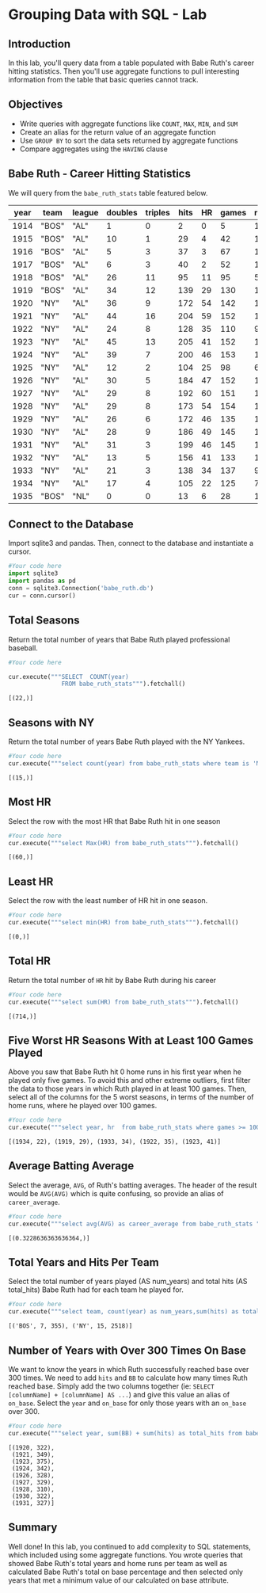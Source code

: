 
# Grouping Data with SQL - Lab

## Introduction

In this lab, you'll query data from a table populated with Babe Ruth's career hitting statistics.  Then you'll use aggregate functions to pull interesting information from the table that basic queries cannot track. 

## Objectives

* Write queries with aggregate functions like `COUNT`, `MAX`, `MIN`, and `SUM`
* Create an alias for the return value of an aggregate function
* Use `GROUP BY` to sort the data sets returned by aggregate functions
* Compare aggregates using the `HAVING` clause

## Babe Ruth - Career Hitting Statistics


We will query from the `babe_ruth_stats` table featured below.

year|team |league|doubles|triples|hits|HR|games|runs|RBI|at_bats|BB |SB|SO|AVG
----|-----|------|-------|-------|----|--|-----|----|---|-------|---|--|--|------
1914|"BOS"|"AL"  |1      |0      |2   |0 |5    |1   |2  |10     |0  |0 |4 |0.2
1915|"BOS"|"AL"  |10     |1      |29  |4 |42   |16  |21 |92     |9  |0 |23|0.315
1916|"BOS"|"AL"  |5      |3      |37  |3 |67   |18  |15 |136    |10 |0 |23|0.272
1917|"BOS"|"AL"  |6      |3      |40  |2 |52   |14  |12 |123    |12 |0 |18|0.325
1918|"BOS"|"AL"  |26     |11     |95  |11|95   |50  |66 |317    |58 |6 |58|0.3
1919|"BOS"|"AL"  |34     |12     |139 |29|130  |103 |114|432    |101|7 |58|0.322
1920|"NY" |"AL"  |36     |9      |172 |54|142  |158 |137|458    |150|14|80|0.376
1921|"NY" |"AL"  |44     |16     |204 |59|152  |177 |171|540    |145|17|81|0.378
1922|"NY" |"AL"  |24     |8      |128 |35|110  |94  |99 |406    |84 |2 |80|0.315
1923|"NY" |"AL"  |45     |13     |205 |41|152  |151 |131|522    |170|17|93|0.393
1924|"NY" |"AL"  |39     |7      |200 |46|153  |143 |121|529    |142|9 |81|0.378
1925|"NY" |"AL"  |12     |2      |104 |25|98   |61  |66 |359    |59 |2 |68|0.29
1926|"NY" |"AL"  |30     |5      |184 |47|152  |139 |146|495    |144|11|76|0.372
1927|"NY" |"AL"  |29     |8      |192 |60|151  |158 |164|540    |137|7 |89|0.356
1928|"NY" |"AL"  |29     |8      |173 |54|154  |163 |142|536    |137|4 |87|0.323
1929|"NY" |"AL"  |26     |6      |172 |46|135  |121 |154|499    |72 |5 |60|0.345
1930|"NY" |"AL"  |28     |9      |186 |49|145  |150 |153|518    |136|10|61|0.359
1931|"NY" |"AL"  |31     |3      |199 |46|145  |149 |163|534    |128|5 |51|0.373
1932|"NY" |"AL"  |13     |5      |156 |41|133  |120 |137|457    |130|2 |62|0.341
1933|"NY" |"AL"  |21     |3      |138 |34|137  |97  |103|459    |114|4 |90|0.301
1934|"NY" |"AL"  |17     |4      |105 |22|125  |78  |84 |365    |104|1 |63|0.288
1935|"BOS"|"NL"  |0      |0      |13  |6 |28   |13  |12 |72     |20 |0 |24|0.181

## Connect to the Database

Import sqlite3 and pandas. Then, connect to the database and instantiate a cursor.


```python
#Your code here
import sqlite3
import pandas as pd
conn = sqlite3.Connection('babe_ruth.db')
cur = conn.cursor()
```

## Total Seasons
Return the total number of years that Babe Ruth played professional baseball.


```python
#Your code here

cur.execute("""SELECT  COUNT(year) 
               FROM babe_ruth_stats""").fetchall()

```




    [(22,)]



## Seasons with NY
Return the total number of years Babe Ruth played with the NY Yankees.


```python
#Your code here
cur.execute("""select count(year) from babe_ruth_stats where team is 'NY'""").fetchall()
```




    [(15,)]



## Most HR
Select the row with the most HR that Babe Ruth hit in one season


```python
#Your code here
cur.execute("""select Max(HR) from babe_ruth_stats""").fetchall()
```




    [(60,)]



## Least HR
Select the row with the least number of HR hit in one season.


```python
#Your code here
cur.execute("""select min(HR) from babe_ruth_stats""").fetchall()
```




    [(0,)]



## Total HR
Return the total number of `HR` hit by Babe Ruth during his career


```python
#Your code here
cur.execute("""select sum(HR) from babe_ruth_stats""").fetchall()
```




    [(714,)]



##  Five Worst HR Seasons With at Least 100 Games Played
Above you saw that Babe Ruth hit 0 home runs in his first year when he played only five games.  To avoid this and other extreme  outliers, first filter the data to those years in which Ruth played in at least 100 games. Then, select all of the columns for the 5 worst seasons, in terms of the number of home runs, where he played over 100 games.


```python
#Your code here
cur.execute("""select year, hr  from babe_ruth_stats where games >= 100 order by hr limit 5""").fetchall()
```




    [(1934, 22), (1919, 29), (1933, 34), (1922, 35), (1923, 41)]



## Average Batting Average
Select the average, `AVG`, of Ruth's batting averages.  The header of the result would be `AVG(AVG)` which is quite confusing, so provide an alias of `career_average`.


```python
#Your code here
cur.execute("""select avg(AVG) as career_average from babe_ruth_stats """).fetchall()
```




    [(0.3228636363636364,)]



## Total Years and Hits Per Team
Select the total number of years played (AS num_years) and total hits (AS total_hits) Babe Ruth had for each team he played for.


```python
#Your code here
cur.execute("""select team, count(year) as num_years,sum(hits) as total_hits from babe_ruth_stats group by team""").fetchall()
```




    [('BOS', 7, 355), ('NY', 15, 2518)]



## Number of Years with Over 300 Times On Base
We want to know the years in which Ruth successfully reached base over 300 times.  We need to add `hits` and `BB` to calculate how many times Ruth reached base.  Simply add the two columns together (ie: `SELECT [columnName] + [columnName] AS ...`) and give this value an alias of `on_base`.  Select the `year` and `on_base` for only those years with an `on_base` over 300.  


```python
#Your code here
cur.execute("""select year, sum(BB) + sum(hits) as total_hits from babe_ruth_stats group by year having total_hits > 300 """).fetchall()
```




    [(1920, 322),
     (1921, 349),
     (1923, 375),
     (1924, 342),
     (1926, 328),
     (1927, 329),
     (1928, 310),
     (1930, 322),
     (1931, 327)]



## Summary

Well done! In this lab, you continued to add complexity to SQL statements, which included using some aggregate functions. You wrote queries that showed Babe Ruth's total years and home runs per team as well as calculated Babe Ruth's total on base percentage and then selected only years that met a minimum value of our calculated on base attribute. 

